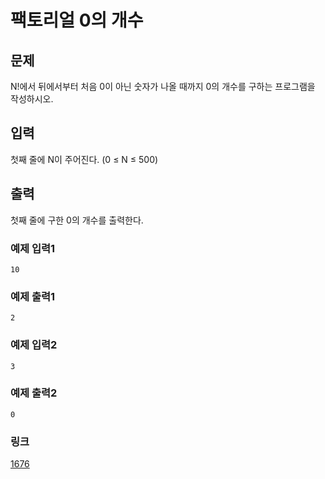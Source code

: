 # 팩토리얼 0의 개수

## 문제

N!에서 뒤에서부터 처음 0이 아닌 숫자가 나올 때까지 0의 개수를 구하는 프로그램을 작성하시오.

## 입력

첫째 줄에 N이 주어진다. (0 ≤ N ≤ 500)

## 출력

첫째 줄에 구한 0의 개수를 출력한다.

### 예제 입력1

```
10
```

### 예제 출력1

```
2
```

### 예제 입력2

```
3
```

### 예제 출력2

```
0
```

### 링크

<a href="https://www.acmicpc.net/problem/1676" target="_blank">1676</a>